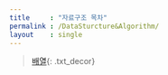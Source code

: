 ```yaml
---
title     : "자료구조 목차"
permalink : /DataSturcture&Algorithm/
layout    : single
---
```


 > [배열](/array){: .txt_decor}
 

 
